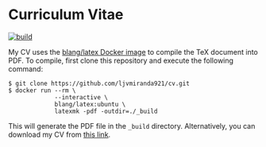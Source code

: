 # Curriculum Vitae

[![build](https://github.com/ljvmiranda921/cv/actions/workflows/publish.yaml/badge.svg)](https://storage.googleapis.com/ljvmiranda/cv.pdf)

My CV uses the [blang/latex Docker image](https://hub.docker.com/r/blang/latex)
to compile the TeX document into PDF.  To compile, first clone this repository
and execute the following command:

```shell
$ git clone https://github.com/ljvmiranda921/cv.git
$ docker run --rm \
             --interactive \
             blang/latex:ubuntu \
             latexmk -pdf -outdir=./_build
```

This will generate the PDF file in the `_build` directory.
Alternatively, you can download my CV from [this link](https://storage.googleapis.com/ljvmiranda/cv.pdf).
